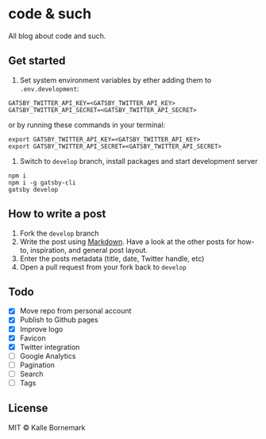 # code & such
All blog about code and such.

## Get started

1. Set system environment variables by ether adding them to `.env.development`:
```
GATSBY_TWITTER_API_KEY=<GATSBY_TWITTER_API_KEY>
GATSBY_TWITTER_API_SECRET=<GATSBY_TWITTER_API_SECRET>
```
or by running these commands in your terminal:
```
export GATSBY_TWITTER_API_KEY=<GATSBY_TWITTER_API_KEY>
export GATSBY_TWITTER_API_SECRET=<GATSBY_TWITTER_API_SECRET>
```

1. Switch to `develop` branch, install packages and start development server
```
npm i
npm i -g gatsby-cli
gatsby develop
```

## How to write a post

1. Fork the `develop` branch
2. Write the post using [Markdown](https://github.com/adam-p/markdown-here/wiki/Markdown-Cheatsheet). Have a look at the other posts for how-to, inspiration, and general post layout.
3. Enter the posts metadata (title, date, Twitter handle, etc)
4. Open a pull request from your fork back to `develop`

## Todo

- [x] Move repo from personal account
- [x] Publish to Github pages
- [x] Improve logo
- [x] Favicon
- [x] Twitter integration
- [ ] Google Analytics
- [ ] Pagination
- [ ] Search
- [ ] Tags

## License

MIT © Kalle Bornemark
